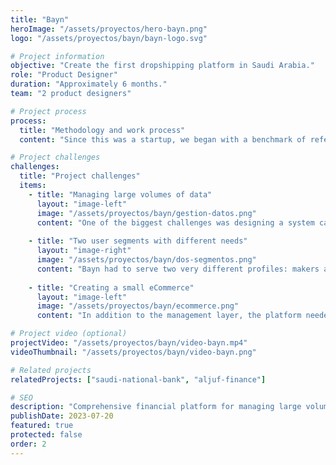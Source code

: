 ```yaml
---
title: "Bayn"
heroImage: "/assets/proyectos/hero-bayn.png"
logo: "/assets/proyectos/bayn/bayn-logo.svg"

# Project information
objective: "Create the first dropshipping platform in Saudi Arabia."
role: "Product Designer"
duration: "Approximately 6 months."
team: "2 product designers"

# Project process
process:
  title: "Methodology and work process"
  content: "Since this was a startup, we began with a benchmark of reference platforms in other markets to identify best practices and differentiate Bayn from the start.\nWe defined an MVP with the minimum necessary features to go to market: basic product management, connection between makers and retailers, and an initial purchase flow. With this MVP we were able to validate the concept quickly and start growing on a solid foundation.\nFrom there, we developed the platform iteratively.\nIn parallel, we worked on the brand identity: logo, visual identity, typography, and colors, building a clear personality for the product from launch.\nAdditionally, we created a simple UI kit with reusable components that allowed us to maintain consistency across screens and accelerate the platform’s evolution."

# Project challenges
challenges:
  title: "Project challenges"
  items:
    - title: "Managing large volumes of data"
      layout: "image-left"
      image: "/assets/proyectos/bayn/gestion-datos.png"
      content: "One of the biggest challenges was designing a system capable of handling products with very different structures.\n\nWhile some items were simple and without variants (for example, a mug), others could have dozens of combinations (like a garment with different sizes, colors, and materials).\n\nThe complexity lay in how to import, organize, and display that information clearly and in a scalable way, avoiding confusion for both makers and retailers."
      
    - title: "Two user segments with different needs"
      layout: "image-right"
      image: "/assets/proyectos/bayn/dos-segmentos.png"
      content: "Bayn had to serve two very different profiles: makers and retailers.\n\nThe former needed features focused on product import, inventory management, and logistics.\n\nThe latter, on the other hand, were looking for tools to browse catalogs, place orders, and make decisions based on metrics.\n\nDesigning a platform that met both needs without one experience negatively affecting the other was one of the most significant challenges of the project."
      
    - title: "Creating a small eCommerce"
      layout: "image-left" 
      image: "/assets/proyectos/bayn/ecommerce.png"
      content: "In addition to the management layer, the platform needed to integrate its own eCommerce for retailers.\n\nThis meant designing a well-structured catalog by categories, advanced filters to find products quickly, and product sheets with all relevant information. It was also necessary to include clear performance metrics, sales, and estimated margins, so that retailers could easily evaluate the profitability of their decisions within the platform itself."

# Project video (optional)
projectVideo: "/assets/proyectos/bayn/video-bayn.mp4"
videoThumbnail: "/assets/proyectos/bayn/video-bayn.png"

# Related projects  
relatedProjects: ["saudi-national-bank", "aljuf-finance"]

# SEO
description: "Comprehensive financial platform for managing large volumes of data and two different user segments."
publishDate: 2023-07-20
featured: true
protected: false
order: 2
---
```

